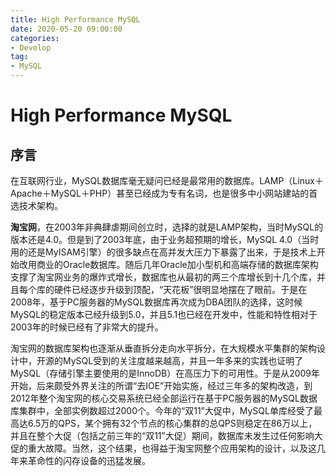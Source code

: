 ```yaml
---
title: High Performance MySQL
date: 2020-05-20 09:00:00
categories:
- Develop
tag: 
- MySQL
---
```


# High Performance MySQL

## 序言

在互联网行业，MySQL数据库毫无疑问已经是最常用的数据库。LAMP（Linux＋Apache＋MySQL＋PHP）甚至已经成为专有名词，也是很多中小网站建站的首选技术架构。

**淘宝网**，在2003年非典肆虐期间创立时，选择的就是LAMP架构，当时MySQL的版本还是4.0。但是到了2003年底，由于业务超预期的增长，MySQL 4.0（当时用的还是MyISAM引擎）的很多缺点在高并发大压力下暴露了出来，于是技术上开始改用商业的Oracle数据库。随后几年Oracle加小型机和高端存储的数据库架构支撑了淘宝网业务的爆炸式增长，数据库也从最初的两三个库增长到十几个库，并且每个库的硬件已经逐步升级到顶配，“天花板”很明显地摆在了眼前。于是在2008年，基于PC服务器的MySQL数据库再次成为DBA团队的选择，这时候MySQL的稳定版本已经升级到5.0，并且5.1也已经在开发中，性能和特性相对于2003年的时候已经有了非常大的提升。

淘宝网的数据库架构也逐渐从垂直拆分走向水平拆分，在大规模水平集群的架构设计中，开源的MySQL受到的关注度越来越高，并且一年多来的实践也证明了MySQL（存储引擎主要使用的是InnoDB）在高压力下的可用性。于是从2009年开始，后来颇受外界关注的所谓“去IOE”开始实施，经过三年多的架构改造，到2012年整个淘宝网的核心交易系统已经全部运行在基于PC服务器的MySQL数据库集群中，全部实例数超过2000个。今年的“双11”大促中，MySQL单库经受了最高达6.5万的QPS，某个拥有32个节点的核心集群的总QPS则稳定在86万以上，并且在整个大促（包括之前三年的“双11”大促）期间，数据库未发生过任何影响大促的重大故障。当然，这个结果，也得益于淘宝网整个应用架构的设计，以及这几年来革命性的闪存设备的迅猛发展。